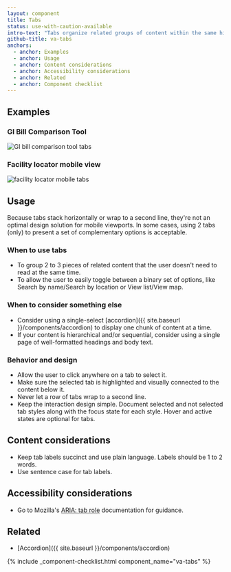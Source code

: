 ```yaml
---
layout: component
title: Tabs
status: use-with-caution-available
intro-text: "Tabs organize related groups of content within the same hierarchy into parallel views that a user can easily navigate between." 
github-title: va-tabs
anchors:
  - anchor: Examples
  - anchor: Usage
  - anchor: Content considerations
  - anchor: Accessibility considerations
  - anchor: Related
  - anchor: Component checklist
---
```



## Examples

### GI Bill Comparison Tool

![GI bill comparison tool tabs]({{site.baseurl}}/images/tabs-gibct.png) 

### Facility locator mobile view

![facility locator mobile tabs]({{site.baseurl}}/images/tabs-fac-loc-sm.png) 

## Usage

Because tabs stack horizontally or wrap to a second line, they're not an optimal design solution for mobile viewports. In some cases, using 2 tabs (only) to present a set of complementary options is acceptable.

### When to use tabs

* To group 2 to 3 pieces of related content that the user doesn't need to read at the same time.
* To allow the user to easily toggle between a binary set of options, like Search by name/Search by location or View list/View map.

### When to consider something else

* Consider using a single-select [accordion]({{ site.baseurl }}/components/accordion) to display one chunk of content at a time.
* If your content is hierarchical and/or sequential, consider using a single page of well-formatted headings and body text.

### Behavior and design

* Allow the user to click anywhere on a tab to select it.
* Make sure the selected tab is highlighted and visually connected to the content below it.
* Never let a row of tabs wrap to a second line.
* Keep the interaction design simple. Document selected and not selected tab styles along with the focus state for each style. Hover and active states are optional for tabs.

## Content considerations

* Keep tab labels succinct and use plain language. Labels should be 1 to 2 words.
* Use sentence case for tab labels.

## Accessibility considerations

* Go to Mozilla's [ARIA: tab role](https://developer.mozilla.org/en-US/docs/Web/Accessibility/ARIA/Roles/tab_role) documentation for guidance.

## Related

* [Accordion]({{ site.baseurl }}/components/accordion)

{% include _component-checklist.html component_name="va-tabs" %}